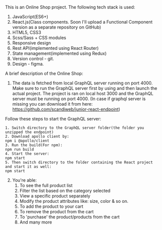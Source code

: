 This is an Online Shop project. The following tech stack is used:
1. JavaScript(ES6+)
2. React.js(Class components. Soon I'll upload a Functional Component version as a separate repository on GitHub)
3. HTML5, CSS3
4. Scss/Sass + CSS modules
5. Responsive design
6. Rest API(implemented using React Router)
7. State management(implemented using Redux)
8. Version control - git.
9. Design - figma.

A brief description of the Online Shop:

1. The data is fetched from local GraphQL server running on port 4000.
Make sure to run the GraphQL server first by using and then launch the actual project. The project is ran on local host 3000 and the 
GraphQL server must be running on port 4000.
(In case if graphql server is missing you can download it from here:
https://github.com/scandiweb/junior-react-endpoint)

Follow these steps to start the GraphQL server:

    1. Switch directory to the GraphQL server folder(the folder you unzipped the endpoint)
    2. Download apollo client by: 
    npm i @apollo/client
    3. Run the build(For npm): 
    npm run build
    4. Start the server:
    npm start
    5. Then switch directory to the folder containing the React project and start it as well:
    npm start

2. You're able:
    1. To see the full product list
    2. Filter the list based on the category selected
    3. View a specific product separately
    4. Modify the product attributes like: size, color & so on.
    5. To add the product to your cart
    6. To remove the product from the cart
    7. To 'purchase' the product/products from the cart
    8. And many more
